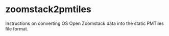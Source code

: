 # zoomstack2pmtiles
Instructions on converting OS Open Zoomstack data into the static PMTiles file format.
